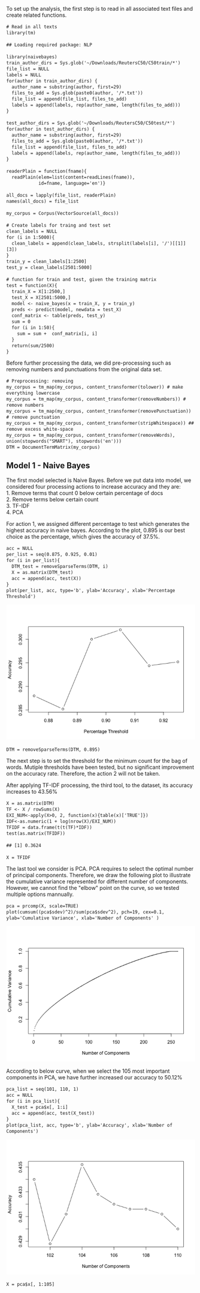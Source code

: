 To set up the analysis, the first step is to read in all associated text
files and create related functions.

    # Read in all texts
    library(tm)

    ## Loading required package: NLP

    library(naivebayes)
    train_author_dirs = Sys.glob('~/Downloads/ReutersC50/C50train/*')
    file_list = NULL
    labels = NULL
    for(author in train_author_dirs) {
      author_name = substring(author, first=29)
      files_to_add = Sys.glob(paste0(author, '/*.txt'))
      file_list = append(file_list, files_to_add)
      labels = append(labels, rep(author_name, length(files_to_add)))
    }

    test_author_dirs = Sys.glob('~/Downloads/ReutersC50/C50test/*')
    for(author in test_author_dirs) {
      author_name = substring(author, first=29)
      files_to_add = Sys.glob(paste0(author, '/*.txt'))
      file_list = append(file_list, files_to_add)
      labels = append(labels, rep(author_name, length(files_to_add)))
    }

    readerPlain = function(fname){
      readPlain(elem=list(content=readLines(fname)), 
                id=fname, language='en')}

    all_docs = lapply(file_list, readerPlain)
    names(all_docs) = file_list

    my_corpus = Corpus(VectorSource(all_docs))

    # Create labels for traing and test set
    clean_labels = NULL
    for (i in 1:5000){
      clean_labels = append(clean_labels, strsplit(labels[i], '/')[[1]][3])
    }
    train_y = clean_labels[1:2500]
    test_y = clean_labels[2501:5000]

    # function for train and test, given the training matrix
    test = function(X){
      train_X = X[1:2500,]
      test_X = X[2501:5000,]
      model <- naive_bayes(x = train_X, y = train_y)
      preds <- predict(model, newdata = test_X)
      conf_matrix <- table(preds, test_y)
      sum = 0
      for (i in 1:50){
        sum = sum +  conf_matrix[i, i]
      }
      return(sum/2500)
    }

Before further processing the data, we did pre-processing such as
removing numbers and punctuations from the original data set.

    # Preprocessing: removing
    my_corpus = tm_map(my_corpus, content_transformer(tolower)) # make everything lowercase
    my_corpus = tm_map(my_corpus, content_transformer(removeNumbers)) # remove numbers
    my_corpus = tm_map(my_corpus, content_transformer(removePunctuation)) # remove punctuation
    my_corpus = tm_map(my_corpus, content_transformer(stripWhitespace)) ## remove excess white-space
    my_corpus = tm_map(my_corpus, content_transformer(removeWords), union(stopwords("SMART"), stopwords('en')))
    DTM = DocumentTermMatrix(my_corpus)

Model 1 - Naive Bayes
---------------------

The first model selected is Naive Bayes. Before we put data into model,
we considered four processing actions to increase accuracy and they
are:<br/> 1. Remove terms that count 0 below certain percentage of
docs<br/> 2. Remove terms below certain count<br/> 3. TF-IDF <br/> 4.
PCA <br/>

For action 1, we assigned different percentage to test which generates
the highest accuracy in naive bayes. According to the plot, 0.895 is our
best choice as the percentage, which gives the accuracy of 37.5%.

    acc = NULL
    per_list = seq(0.875, 0.925, 0.01)
    for (i in per_list){
      DTM_test = removeSparseTerms(DTM, i)
      X = as.matrix(DTM_test)
      acc = append(acc, test(X))
    }
    plot(per_list, acc, type='b', ylab='Accuracy', xlab='Percentage Threshold')

![](AuthorAttrition_Bruce_files/figure-markdown_strict/test_term_percentage-1.png)

    DTM = removeSparseTerms(DTM, 0.895)

The next step is to set the threshold for the minimum count for the bag
of words. Mutiple thresholds have been tested, but no significant
improvement on the accuracy rate. Therefore, the action 2 will not be
taken.

After applying TF-IDF processing, the third tool, to the dataset, its
accuracy increases to 43.56%

    X = as.matrix(DTM)
    TF <- X / rowSums(X)
    EXI_NUM<-apply(X>0, 2, function(x){table(x)['TRUE']})
    IDF<-as.numeric(1 + log(nrow(X)/EXI_NUM))
    TFIDF = data.frame(t(t(TF)*IDF))
    test(as.matrix(TFIDF))

    ## [1] 0.3624

    X = TFIDF

The last tool we consider is PCA. PCA requires to select the optimal
number of principal components. Therefore, we draw the following plot to
illustrate the cumulative variance represented for different number of
components. However, we cannot find the "elbow" point on the curve, so
we tested multiple options mannually.

    pca = prcomp(X, scale=TRUE)
    plot(cumsum((pca$sdev)^2)/sum(pca$sdev^2), pch=19, cex=0.1, ylab='Cumulative Variance', xlab='Number of Components' )

![](AuthorAttrition_Bruce_files/figure-markdown_strict/PCA-1.png)

According to below curve, when we select the 105 most important
components in PCA, we have further increased our accuracy to 50.12%

    pca_list = seq(101, 110, 1)
    acc = NULL
    for (i in pca_list){
      X_test = pca$x[, 1:i]
      acc = append(acc, test(X_test))
    }
    plot(pca_list, acc, type='b', ylab='Accuracy', xlab='Number of Components')

![](AuthorAttrition_Bruce_files/figure-markdown_strict/pca_-1.png)

    X = pca$x[, 1:105]
